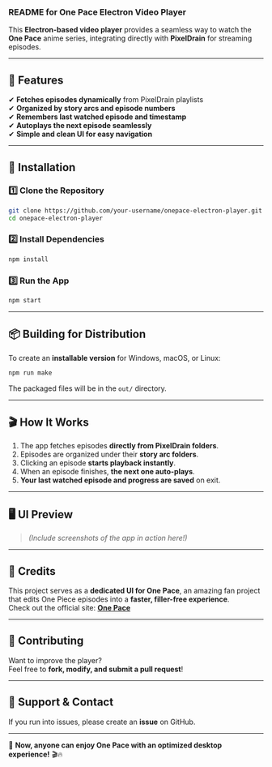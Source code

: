 ### **README for One Pace Electron Video Player**
This **Electron-based video player** provides a seamless way to watch the **One Pace** anime series, integrating directly with **PixelDrain** for streaming episodes.

---

## **📌 Features**
✔ **Fetches episodes dynamically** from PixelDrain playlists  
✔ **Organized by story arcs and episode numbers**  
✔ **Remembers last watched episode and timestamp**  
✔ **Autoplays the next episode seamlessly**  
✔ **Simple and clean UI for easy navigation**  

---

## **🚀 Installation**
### **1️⃣ Clone the Repository**
```sh
git clone https://github.com/your-username/onepace-electron-player.git
cd onepace-electron-player
```

### **2️⃣ Install Dependencies**
```sh
npm install
```

### **3️⃣ Run the App**
```sh
npm start
```

---

## **📦 Building for Distribution**
To create an **installable version** for Windows, macOS, or Linux:
```sh
npm run make
```
The packaged files will be in the `out/` directory.

---

## **🎬 How It Works**
1. The app fetches episodes **directly from PixelDrain folders**.
2. Episodes are organized under their **story arc folders**.
3. Clicking an episode **starts playback instantly**.
4. When an episode finishes, **the next one auto-plays**.
5. **Your last watched episode and progress are saved** on exit.

---

## **🖥️ UI Preview**
> *(Include screenshots of the app in action here!)*

---

## **📜 Credits**
This project serves as a **dedicated UI for One Pace**, an amazing fan project that edits One Piece episodes into a **faster, filler-free experience**.  
Check out the official site: **[One Pace](https://onepace.net/en/watch)**  

---

## **🔧 Contributing**
Want to improve the player?  
Feel free to **fork, modify, and submit a pull request**!

---

## **📩 Support & Contact**
If you run into issues, please create an **issue** on GitHub.  

---

🚀 **Now, anyone can enjoy One Pace with an optimized desktop experience!** 🎬🔥
